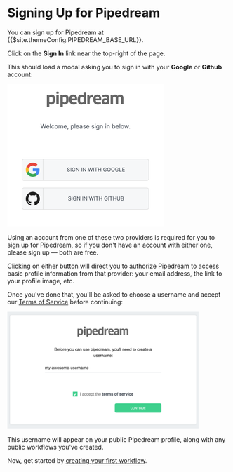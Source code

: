 # Signing Up for Pipedream

You can sign up for Pipedream at <a :href="$site.themeConfig.PIPEDREAM_BASE_URL">{{$site.themeConfig.PIPEDREAM_BASE_URL}}</a>.

Click on the **Sign In** link near the top-right of the page.

This should load a modal asking you to sign in with your **Google** or **Github** account:

<div>
<img alt="Pipedream identity providers" width="358" src="./images/idps.png">
</div>

Using an account from one of these two providers is required for you to sign up for Pipedream, so if you don't have an account with either one, please sign up — both are free.

Clicking on either button will direct you to authorize Pipedream to access basic profile information from that provider: your email address, the link to your profile image, etc.

Once you've done that, you'll be asked to choose a username and accept our [Terms of Service](https://pipedream.com/terms/) before continuing:

<div>
<img alt="Pipedream username" width="436" src="./images/choose-username.png">
</div>

This username will appear on your public Pipedream profile, along with any public workflows you've created.

Now, get started by [creating your first workflow](/your-first-workflow/).
